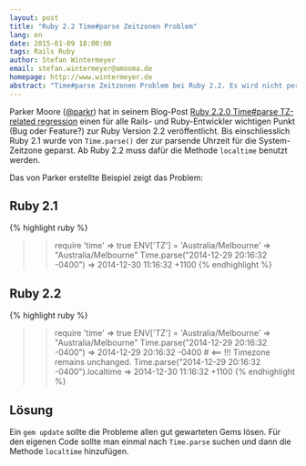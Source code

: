 ```yaml
---
layout: post
title: "Ruby 2.2 Time#parse Zeitzonen Problem"
lang: en
date: 2015-01-09 18:00:00
tags: Rails Ruby
author: Stefan Wintermeyer
email: stefan.wintermeyer@amooma.de
homepage: http://www.wintermeyer.de
abstract: "Time#parse Zeitzonen Problem bei Ruby 2.2. Es wird nicht per Default die System-Zeitzone benutzt."
---
```

Parker Moore (<a href="http://twitter.com/parkr">@parkr</a>) hat in seinem Blog-Post <a href="https://byparker.com/blog/2014/ruby-2-2-0-time-parse-localtime-regression/">Ruby 2.2.0 Time#parse TZ-related regression</a> einen für alle Rails- und Ruby-Entwickler wichtigen Punkt (Bug oder Feature?) zur Ruby Version 2.2 veröffentlicht. Bis einschliesslich Ruby 2.1 wurde von `Time.parse()` der zur parsende Uhrzeit für die System-Zeitzone geparst. Ab Ruby 2.2 muss dafür die Methode `localtime` benutzt werden.

Das von Parker erstellte Beispiel zeigt das Problem:

## Ruby 2.1
{% highlight ruby %}
>> require 'time'
=> true
>> ENV['TZ'] = 'Australia/Melbourne'
=> "Australia/Melbourne"
>> Time.parse("2014-12-29 20:16:32 -0400")
=> 2014-12-30 11:16:32 +1100
{% endhighlight %}

## Ruby 2.2
{% highlight ruby %}
>> require 'time'
=> true
>> ENV['TZ'] = 'Australia/Melbourne'
=> "Australia/Melbourne"
>> Time.parse("2014-12-29 20:16:32 -0400")
=> 2014-12-29 20:16:32 -0400 # <== !!! Timezone remains unchanged.
>> Time.parse("2014-12-29 20:16:32 -0400").localtime
=> 2014-12-30 11:16:32 +1100
{% endhighlight %}

## Lösung
Ein `gem update` sollte die Probleme allen gut gewarteten Gems lösen. Für den eigenen Code sollte man einmal nach `Time.parse` suchen und dann die Methode `localtime` hinzufügen.
